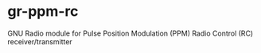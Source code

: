 # gr-ppm-rc
GNU Radio module for Pulse Position Modulation (PPM) Radio Control (RC) receiver/transmitter
